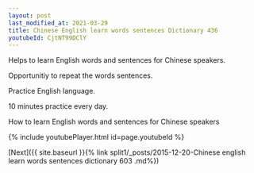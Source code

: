 ```yaml
---
layout: post
last_modified_at: 2021-03-29
title: Chinese English learn words sentences Dictionary 436 
youtubeId: CjtNT99DClY
---
```

 
 
Helps to learn English words and sentences for Chinese speakers.

Opportunitiy to repeat the words sentences. 

Practice English language. 
 
10 minutes practice every day. 
 
How to learn English words and sentences for Chinese speakers 
 
{% include youtubePlayer.html id=page.youtubeId %}
 
 
[Next]({{ site.baseurl }}{% link  split1/_posts/2015-12-20-Chinese english learn words sentences dictionary 603 .md%})
 
